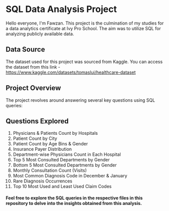 # SQL Data Analysis Project

Hello everyone, I'm Fawzan.
This project is the culmination of my studies for a data analytics certificate at Ivy Pro School. The aim was to utilize SQL for analyzing publicly available data.

## Data Source
The dataset used for this project was sourced from Kaggle. You can access the dataset from this link - https://www.kaggle.com/datasets/tomaslui/healthcare-dataset

## Project Overview
The project revolves around answering several key questions using SQL queries:

## Questions Explored
1. Physicians & Patients Count by Hospitals
2. Patient Count by City
3. Patient Count by Age Bins & Gender
4. Insurance Payer Distribution
5. Department-wise Physicians Count in Each Hospital
6. Top 5 Most Consulted Departments by Gender
7. Bottom 5 Most Consulted Departments by Gender
8. Monthly Consultation Count (Visits)
9. Most Common Diagnosis Code in December & January
10. Rare Diagnosis Occurrences
11. Top 10 Most Used and Least Used Claim Codes


 
#### Feel free to explore the SQL queries in the respective files in this repository to delve into the insights obtained from this analysis.
